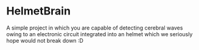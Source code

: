 # HelmetBrain
A simple project in which you are capable of detecting cerebral waves owing to an electronic circuit integrated into an helmet which we seriously hope would not break down :D 
